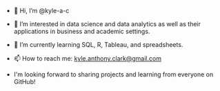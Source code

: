 - 👋 Hi, I’m @kyle-a-c
- 👀 I’m interested in data science and data analytics as well as their applications in business and academic settings.
- 🌱 I’m currently learning SQL, R, Tableau, and spreadsheets.
- 📫 How to reach me: kyle.anthony.clark@gmail.com

- I'm looking forward to sharing projects and learning from everyone on GitHub!

<!---
kyle-a-c/kyle-a-c is a ✨ special ✨ repository because its `README.md` (this file) appears on your GitHub profile.
You can click the Preview link to take a look at your changes.
--->
